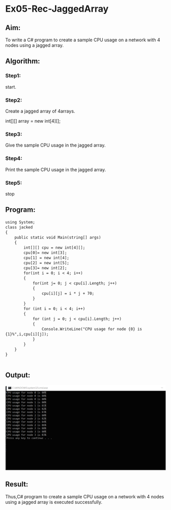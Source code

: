 # Ex05-Rec-JaggedArray
## Aim:
To write a C# program to create a sample CPU usage on a network with 4 nodes using a jagged array.
## Algorithm:
### Step1:
start.

### Step2:
Create a jagged array of 4arrays.

int[][] array = new int[4][];

### Step3:
Give the sample CPU usage in the jagged array.

### Step4:
Print the sample CPU usage in the jagged array.

### Step5:
stop

## Program:
```
using System;
class jacked
{
    public static void Main(string[] args)
    {
        int[][] cpu = new int[4][];
        cpu[0]= new int[3];
        cpu[1] = new int[4];
        cpu[2] = new int[5];
        cpu[3]= new int[2];
        for(int i = 0; i < 4; i++)
        {
            for(int j= 0; j < cpu[i].Length; j++)
            {
                cpu[i][j] = i * j + 70;
            }
        }
        for (int i = 0; i < 4; i++)
        {
            for (int j = 0; j < cpu[i].Length; j++)
            {
                Console.WriteLine("CPU usage for node {0} is {1}%",i,cpu[i][j]);
            }
        }
    }
}


```

## Output:
![output](https://github.com/jhansi21005096/Ex05-Rec-JaggedArray/blob/main/out.png)
## Result:
Thus,C# program to create a sample CPU usage on a network with 4 nodes using a jagged array is executed successfully.
